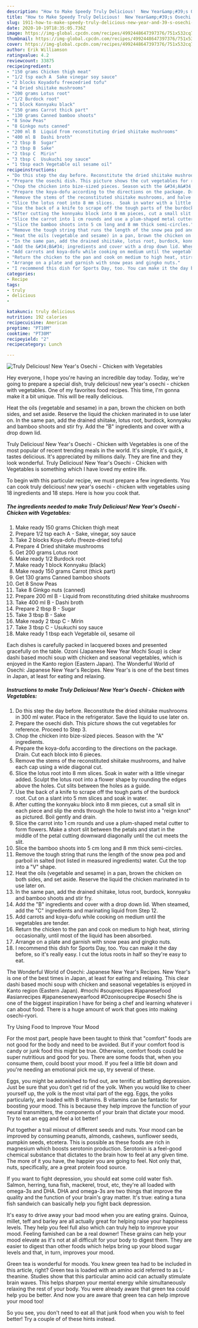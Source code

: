 ```yaml
---
description: "How to Make Speedy Truly Delicious!  New Year&amp;#39;s Osechi - Chicken with Vegetables"
title: "How to Make Speedy Truly Delicious!  New Year&amp;#39;s Osechi - Chicken with Vegetables"
slug: 1911-how-to-make-speedy-truly-delicious-new-year-and-39-s-osechi-chicken-with-vegetables
date: 2020-10-19T18:35:05.736Z
image: https://img-global.cpcdn.com/recipes/4992448647397376/751x532cq70/truly-delicious-new-years-osechi-chicken-with-vegetables-recipe-main-photo.jpg
thumbnail: https://img-global.cpcdn.com/recipes/4992448647397376/751x532cq70/truly-delicious-new-years-osechi-chicken-with-vegetables-recipe-main-photo.jpg
cover: https://img-global.cpcdn.com/recipes/4992448647397376/751x532cq70/truly-delicious-new-years-osechi-chicken-with-vegetables-recipe-main-photo.jpg
author: Erik Williamson
ratingvalue: 4.2
reviewcount: 33875
recipeingredient:
- "150 grams Chicken thigh meat"
- "1/2 tsp each A  Sake vinegar soy sauce"
- "2 blocks Koyadofu freezedried tofu"
- "4 Dried shiitake mushrooms"
- "200 grams Lotus root"
- "1/2 Burdock root"
- "1 block Konnyaku black"
- "150 grams Carrot thick part"
- "130 grams Canned bamboo shoots"
- "8 Snow Peas"
- "8 Ginkgo nuts canned"
- "200 ml B  Liquid from reconstituting dried shiitake mushrooms"
- "400 ml B  Dashi broth"
- "2 tbsp B  Sugar"
- "3 tbsp B  Sake"
- "2 tbsp C  Mirin"
- "3 tbsp C  Usukuchi soy sauce"
- "1 tbsp each Vegetable oil sesame oil"
recipeinstructions:
- "Do this step the day before. Reconstitute the dried shiitake mushrooms in 300 ml water. Place in the refrigerator. Save the liquid to use later on."
- "Prepare the osechi dish. This picture shows the cut vegetables for reference. Proceed to Step 3."
- "Chop the chicken into bize-sized pieces. Season with the &#34;A&#34; ingredients."
- "Prepare the koya-dofu according to the directions on the package. Drain. Cut each block into 6 pieces."
- "Remove the stems of the reconstituted shiitake mushrooms, and halve each cap using a wide diagonal cut."
- "Slice the lotus root into 8 mm slices.  Soak in water with a little vinegar added. Sculpt the lotus root into a flower shape by rounding the edges above the holes. Cut slits between the holes as a guide."
- "Use the back of a knife to scrape off the tough parts of the burdock root. Cut on a slant into 5 mm slices and soak in water."
- "After cutting the konnyaku block into 8 mm pieces, cut a small slit in each piece and slip the ends through the hole to twist into a &#34;reign knot&#34; as pictured. Boil gently and drain."
- "Slice the carrot into 1 cm rounds and use a plum-shaped metal cutter to form flowers. Make a short slit between the petals and start in the middle of the petal cutting downward diagonally until the cut meets the slit."
- "Slice the bamboo shoots into 5 cm long and 8 mm thick semi-circles."
- "Remove the tough string that runs the length of the snow pea pod and parboil in salted (not listed in measured ingredients) water. Cut the top into a &#34;V&#34; shape."
- "Heat the oils (vegetable and sesame) in a pan, brown the chicken on both sides, and set aside. Reserve the liquid the chicken marinated in to use later on."
- "In the same pan, add the drained shiitake, lotus root, burdock, konnyaku and bamboo shoots and stir fry."
- "Add the &#34;B&#34; ingredients and cover with a drop down lid. When steamed, add the &#34;C&#34; ingredients and marinating liquid from Step 12."
- "Add carrots and koya-dofu while cooking on medium until the vegetables are tender."
- "Return the chicken to the pan and cook on medium to high heat, stirring occasionally, until most of the liquid has been absorbed."
- "Arrange on a plate and garnish with snow peas and gingko nuts."
- "I recommend this dish for Sports Day, too. You can make it the day before, so it&#39;s really easy. I cut the lotus roots in half so they&#39;re easy to eat."
categories:
- Recipe
tags:
- truly
- delicious
- 

katakunci: truly delicious  
nutrition: 192 calories
recipecuisine: American
preptime: "PT10M"
cooktime: "PT30M"
recipeyield: "2"
recipecategory: Lunch

---
```



![Truly Delicious!  New Year&#39;s Osechi - Chicken with Vegetables](https://img-global.cpcdn.com/recipes/4992448647397376/751x532cq70/truly-delicious-new-years-osechi-chicken-with-vegetables-recipe-main-photo.jpg)

Hey everyone, I hope you're having an incredible day today. Today, we're going to prepare a special dish, truly delicious!  new year&#39;s osechi - chicken with vegetables. One of my favorites food recipes. This time, I'm gonna make it a bit unique. This will be really delicious.

Heat the oils (vegetable and sesame) in a pan, brown the chicken on both sides, and set aside. Reserve the liquid the chicken marinated in to use later on. In the same pan, add the drained shiitake, lotus root, burdock, konnyaku and bamboo shoots and stir fry. Add the &#34;B&#34; ingredients and cover with a drop down lid.

Truly Delicious!  New Year&#39;s Osechi - Chicken with Vegetables is one of the most popular of recent trending meals in the world. It's simple, it's quick, it tastes delicious. It's appreciated by millions daily. They are fine and they look wonderful. Truly Delicious!  New Year&#39;s Osechi - Chicken with Vegetables is something which I have loved my entire life.


To begin with this particular recipe, we must prepare a few ingredients. You can cook truly delicious!  new year&#39;s osechi - chicken with vegetables using 18 ingredients and 18 steps. Here is how you cook that.

<!--inarticleads1-->

##### The ingredients needed to make Truly Delicious!  New Year&#39;s Osechi - Chicken with Vegetables:

1. Make ready 150 grams Chicken thigh meat
1. Prepare 1/2 tsp each A - Sake, vinegar, soy sauce
1. Take 2 blocks Koya-dofu (freeze-dried tofu)
1. Prepare 4 Dried shiitake mushrooms
1. Get 200 grams Lotus root
1. Make ready 1/2 Burdock root
1. Make ready 1 block Konnyaku (black)
1. Make ready 150 grams Carrot (thick part)
1. Get 130 grams Canned bamboo shoots
1. Get 8 Snow Peas
1. Take 8 Ginkgo nuts (canned)
1. Prepare 200 ml B - Liquid from reconstituting dried shiitake mushrooms
1. Take 400 ml B - Dashi broth
1. Prepare 2 tbsp B - Sugar
1. Take 3 tbsp B - Sake
1. Make ready 2 tbsp C - Mirin
1. Take 3 tbsp C - Usukuchi soy sauce
1. Make ready 1 tbsp each Vegetable oil, sesame oil


Each dishes is carefully packed in lacquered boxes and presented gracefully on the table. Ozoni (Japanese New Year Mochi Soup) is clear dashi based mochi soup with chicken and seasonal vegetables, which is enjoyed in the Kanto region (Eastern Japan). The Wonderful World of Osechi: Japanese New Year&#39;s Recipes. New Year&#39;s is one of the best times in Japan, at least for eating and relaxing. 

<!--inarticleads2-->

##### Instructions to make Truly Delicious!  New Year&#39;s Osechi - Chicken with Vegetables:

1. Do this step the day before. Reconstitute the dried shiitake mushrooms in 300 ml water. Place in the refrigerator. Save the liquid to use later on.
1. Prepare the osechi dish. This picture shows the cut vegetables for reference. Proceed to Step 3.
1. Chop the chicken into bize-sized pieces. Season with the &#34;A&#34; ingredients.
1. Prepare the koya-dofu according to the directions on the package. Drain. Cut each block into 6 pieces.
1. Remove the stems of the reconstituted shiitake mushrooms, and halve each cap using a wide diagonal cut.
1. Slice the lotus root into 8 mm slices.  Soak in water with a little vinegar added. Sculpt the lotus root into a flower shape by rounding the edges above the holes. Cut slits between the holes as a guide.
1. Use the back of a knife to scrape off the tough parts of the burdock root. Cut on a slant into 5 mm slices and soak in water.
1. After cutting the konnyaku block into 8 mm pieces, cut a small slit in each piece and slip the ends through the hole to twist into a &#34;reign knot&#34; as pictured. Boil gently and drain.
1. Slice the carrot into 1 cm rounds and use a plum-shaped metal cutter to form flowers. Make a short slit between the petals and start in the middle of the petal cutting downward diagonally until the cut meets the slit.
1. Slice the bamboo shoots into 5 cm long and 8 mm thick semi-circles.
1. Remove the tough string that runs the length of the snow pea pod and parboil in salted (not listed in measured ingredients) water. Cut the top into a &#34;V&#34; shape.
1. Heat the oils (vegetable and sesame) in a pan, brown the chicken on both sides, and set aside. Reserve the liquid the chicken marinated in to use later on.
1. In the same pan, add the drained shiitake, lotus root, burdock, konnyaku and bamboo shoots and stir fry.
1. Add the &#34;B&#34; ingredients and cover with a drop down lid. When steamed, add the &#34;C&#34; ingredients and marinating liquid from Step 12.
1. Add carrots and koya-dofu while cooking on medium until the vegetables are tender.
1. Return the chicken to the pan and cook on medium to high heat, stirring occasionally, until most of the liquid has been absorbed.
1. Arrange on a plate and garnish with snow peas and gingko nuts.
1. I recommend this dish for Sports Day, too. You can make it the day before, so it&#39;s really easy. I cut the lotus roots in half so they&#39;re easy to eat.


The Wonderful World of Osechi: Japanese New Year&#39;s Recipes. New Year&#39;s is one of the best times in Japan, at least for eating and relaxing. This clear dashi based mochi soup with chicken and seasonal vegetables is enjoyed in Kanto region (Eastern Japan). #mochi #souprecipes #japanesefood #asianrecipes #japanesenewyearfood #Ozonisouprecipe #osechi She is one of the biggest inspiration I have for being a chef and learning whatever i can about food. There is a huge amount of work that goes into making osechi-ryori. 

Try Using Food to Improve Your Mood


For the most part, people have been taught to think that "comfort" foods are not good for the body and need to be avoided. But if your comfort food is candy or junk food this might be true. Otherwise, comfort foods could be super nutritious and good for you. There are some foods that, when you consume them, could boost your mood. If you feel a little bit down and you're needing an emotional pick me up, try several of these.

Eggs, you might be astonished to find out, are terrific at battling depression. Just be sure that you don't get rid of the yolk. When you would like to cheer yourself up, the yolk is the most vital part of the egg. Eggs, the yolks particularly, are loaded with B vitamins. B vitamins can be fantastic for boosting your mood. This is because they help improve the function of your neural transmitters, the components of your brain that dictate your mood. Try to eat an egg and feel a lot better!

Put together a trail mixout of different seeds and nuts. Your mood can be improved by consuming peanuts, almonds, cashews, sunflower seeds, pumpkin seeds, etcetera. This is possible as these foods are rich in magnesium which boosts serotonin production. Serotonin is a feel-good chemical substance that dictates to the brain how to feel at any given time. The more of it you have, the happier you are going to feel. Not only that, nuts, specifically, are a great protein food source.

If you want to fight depression, you should eat some cold water fish. Salmon, herring, tuna fish, mackerel, trout, etc, they're all loaded with omega-3s and DHA. DHA and omega-3s are two things that improve the quality and the function of your brain's gray matter. It's true: eating a tuna fish sandwich can basically help you fight back depression. 

It's easy to drive away your bad mood when you are eating grains. Quinoa, millet, teff and barley are all actually great for helping raise your happiness levels. They help you feel full also which can truly help to improve your mood. Feeling famished can be a real downer! These grains can help your mood elevate as it's not at all difficult for your body to digest them. They are easier to digest than other foods which helps bring up your blood sugar levels and that, in turn, improves your mood.

Green tea is wonderful for moods. You knew green tea had to be included in this article, right? Green tea is loaded with an amino acid referred to as L-theanine. Studies show that this particular amino acid can actually stimulate brain waves. This helps sharpen your mental energy while simultaneously relaxing the rest of your body. You were already aware that green tea could help you be better. And now you are aware that green tea can help improve your mood too!

So you see, you don't need to eat all that junk food when you wish to feel better! Try  a  couple of  of  these  hints  instead.

